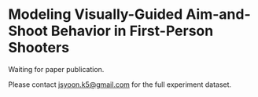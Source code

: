 # Modeling Visually-Guided Aim-and-Shoot Behavior in First-Person Shooters
Waiting for paper publication.

Please contact jsyoon.k5@gmail.com for the full experiment dataset.
